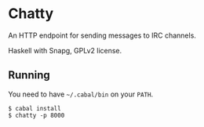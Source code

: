 # Chatty

An HTTP endpoint for sending messages to IRC channels.

Haskell with Snapg, GPLv2 license.

## Running

You need to have `~/.cabal/bin` on your `PATH`.

    $ cabal install
    $ chatty -p 8000
